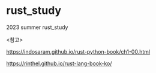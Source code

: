 # rust_study
2023 summer rust_study

<참고>

https://indosaram.github.io/rust-python-book/ch1-00.html

https://rinthel.github.io/rust-lang-book-ko/
